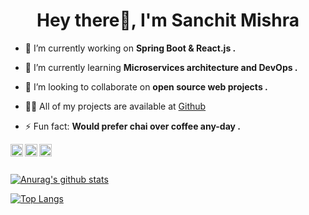 <h1 align="center">Hey there👋, I'm Sanchit Mishra</h1>


- 🔭 I’m currently working on **Spring Boot & React.js .**

- 🌱 I’m currently learning **Microservices architecture and DevOps .**

- 👯 I’m looking to collaborate on **open source web projects .**

- 👨‍💻 All of my projects are available at [Github](https://github.com/sanchit-mishra)

- ⚡ Fun fact: **Would prefer chai over coffee any-day .**

<p align="left">
<a href="https://dev.to/sanchitmishra" target="blank"><img align="left" src="https://cdn.jsdelivr.net/npm/simple-icons@3.0.1/icons/dev-dot-to.svg" alt="sanchit-mishra" height="20" width="20" /></a>
<a href="https://twitter.com/_SanchitMishra_" target="blank"><img align="left" src="https://cdn.jsdelivr.net/npm/simple-icons@3.0.1/icons/twitter.svg" alt="_SanchitMishra_" height="20" width="20" /></a>
<a href="https://linkedin.com/in/sanchit-mishra" target="blank"><img align="left" src="https://cdn.jsdelivr.net/npm/simple-icons@3.0.1/icons/linkedin.svg" alt="sanchit-mishra" height="20" width="20" /></a>
  
</p>  
</br>
</br>


[![Anurag's github stats](https://github-readme-stats.vercel.app/api?username=sanchit-mishra&show_icons=true&theme=synthwave)](https://github.com/anuraghazra/github-readme-stats)

[![Top Langs](https://github-readme-stats.vercel.app/api/top-langs/?username=sanchit-mishra&theme=synthwave&hide=php&layout=compact)](https://github.com/anuraghazra/github-readme-stats)
